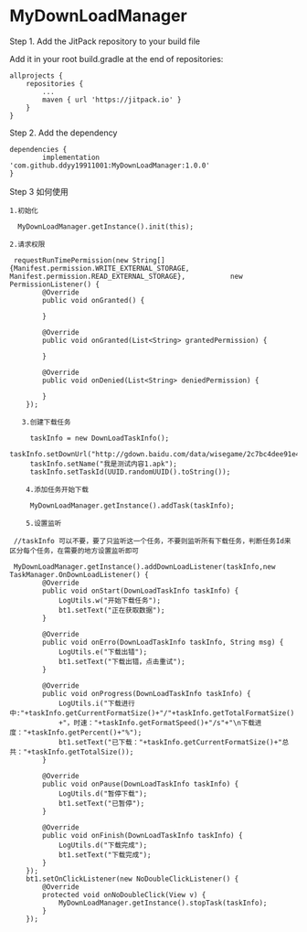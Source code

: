 # MyDownLoadManager
Step 1. Add the JitPack repository to your build file

Add it in your root build.gradle at the end of repositories:

	allprojects {
		repositories {
			...
			maven { url 'https://jitpack.io' }
		}
	}
Step 2. Add the dependency

	dependencies {
	        implementation 'com.github.ddyy19911001:MyDownLoadManager:1.0.0'
	}

Step 3 如何使用
    
    1.初始化    
      
      MyDownLoadManager.getInstance().init(this);
    
    2.请求权限
    
     requestRunTimePermission(new String[]{Manifest.permission.WRITE_EXTERNAL_STORAGE, Manifest.permission.READ_EXTERNAL_STORAGE},           new PermissionListener() {
            @Override
            public void onGranted() {

            }

            @Override
            public void onGranted(List<String> grantedPermission) {

            }

            @Override
            public void onDenied(List<String> deniedPermission) {

            }
        });
        
       3.创建下载任务
      
         taskInfo = new DownLoadTaskInfo();
         taskInfo.setDownUrl("http://gdown.baidu.com/data/wisegame/2c7bc4dee91e4f4f/dc7a2c7bc4dee91e4f4f914da7b4a0a8.apk");
         taskInfo.setName("我是测试内容1.apk");
         taskInfo.setTaskId(UUID.randomUUID().toString());
         
        4.添加任务开始下载 
        
         MyDownLoadManager.getInstance().addTask(taskInfo);
	 
        5.设置监听
	 
	 //taskInfo 可以不要，要了只监听这一个任务，不要则监听所有下载任务，判断任务Id来区分每个任务，在需要的地方设置监听即可
	 
	 MyDownLoadManager.getInstance().addDownLoadListener(taskInfo,new TaskManager.OnDownLoadListener() {
            @Override
            public void onStart(DownLoadTaskInfo taskInfo) {
                LogUtils.w("开始下载任务");
                bt1.setText("正在获取数据");
            }

            @Override
            public void onErro(DownLoadTaskInfo taskInfo, String msg) {
                LogUtils.e("下载出错");
                bt1.setText("下载出错，点击重试");
            }

            @Override
            public void onProgress(DownLoadTaskInfo taskInfo) {
                LogUtils.i("下载进行中:"+taskInfo.getCurrentFormatSize()+"/"+taskInfo.getTotalFormatSize()
                +"，时速："+taskInfo.getFormatSpeed()+"/s"+"\n下载进度："+taskInfo.getPercent()+"%");
                bt1.setText("已下载："+taskInfo.getCurrentFormatSize()+"总共："+taskInfo.getTotalSize());
            }

            @Override
            public void onPause(DownLoadTaskInfo taskInfo) {
                LogUtils.d("暂停下载");
                bt1.setText("已暂停");
            }

            @Override
            public void onFinish(DownLoadTaskInfo taskInfo) {
                LogUtils.d("下载完成");
                bt1.setText("下载完成");
            }
        });
        bt1.setOnClickListener(new NoDoubleClickListener() {
            @Override
            protected void onNoDoubleClick(View v) {
                MyDownLoadManager.getInstance().stopTask(taskInfo);
            }
        });
